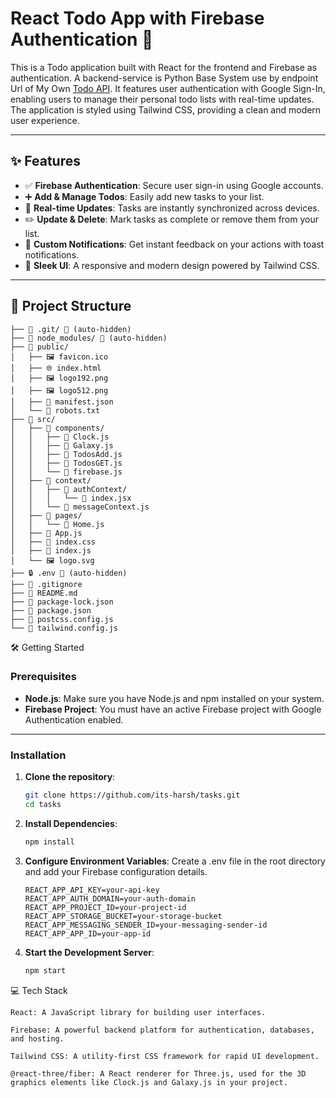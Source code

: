 # React Todo App with Firebase Authentication 🚀

This is a Todo application built with React for the frontend and Firebase as authentication. A backend-service is Python Base System use by endpoint Url of My Own [Todo API](https://github.com/itz-harsh/ToDo-API). It features user authentication with Google Sign-In, enabling users to manage their personal todo lists with real-time updates. The application is styled using Tailwind CSS, providing a clean and modern user experience.

---

## ✨ Features

- ✅ **Firebase Authentication**: Secure user sign-in using Google accounts.
- ➕ **Add & Manage Todos**: Easily add new tasks to your list.
- 🔄 **Real-time Updates**: Tasks are instantly synchronized across devices.
- ✏️ **Update & Delete**: Mark tasks as complete or remove them from your list.
- 🔔 **Custom Notifications**: Get instant feedback on your actions with toast notifications.
- 🎨 **Sleek UI**: A responsive and modern design powered by Tailwind CSS.

---

## 📂 Project Structure


```
├── 📁 .git/ 🚫 (auto-hidden)
├── 📁 node_modules/ 🚫 (auto-hidden)
├── 📁 public/
│   ├── 🖼️ favicon.ico
│   ├── 🌐 index.html
│   ├── 🖼️ logo192.png
│   ├── 🖼️ logo512.png
│   ├── 📄 manifest.json
│   └── 📄 robots.txt
├── 📁 src/
│   ├── 📁 components/
│   │   ├── 📄 Clock.js
│   │   ├── 📄 Galaxy.js
│   │   ├── 📄 TodosAdd.js
│   │   ├── 📄 TodosGET.js
│   │   └── 📄 firebase.js
│   ├── 📁 context/
│   │   ├── 📁 authContext/
│   │   │   └── 📄 index.jsx
│   │   └── 📄 messageContext.js
│   ├── 📁 pages/
│   │   └── 📄 Home.js
│   ├── 📄 App.js
│   ├── 🎨 index.css
│   ├── 📄 index.js
│   └── 🖼️ logo.svg
├── 🔒 .env 🚫 (auto-hidden)
├── 🚫 .gitignore
├── 📖 README.md
├── 📄 package-lock.json
├── 📄 package.json
├── 📄 postcss.config.js
└── 📄 tailwind.config.js
```
🛠️ Getting Started

### Prerequisites

- **Node.js**: Make sure you have Node.js and npm installed on your system.
- **Firebase Project**: You must have an active Firebase project with Google Authentication enabled.

---

### Installation

1. **Clone the repository**:
   ```bash
   git clone https://github.com/its-harsh/tasks.git
   cd tasks
   ```

2. **Install Dependencies**:
   ```bash
   npm install
   ```

3. **Configure Environment Variables**:
   Create a .env file in the root directory and add your Firebase configuration details.

   ```env
   REACT_APP_API_KEY=your-api-key
   REACT_APP_AUTH_DOMAIN=your-auth-domain
   REACT_APP_PROJECT_ID=your-project-id
   REACT_APP_STORAGE_BUCKET=your-storage-bucket
   REACT_APP_MESSAGING_SENDER_ID=your-messaging-sender-id
   REACT_APP_APP_ID=your-app-id
   ```

4. **Start the Development Server**:
   ```bash
   npm start
   ```

💻 Tech Stack

    React: A JavaScript library for building user interfaces.

    Firebase: A powerful backend platform for authentication, databases, and hosting.

    Tailwind CSS: A utility-first CSS framework for rapid UI development.

    @react-three/fiber: A React renderer for Three.js, used for the 3D graphics elements like Clock.js and Galaxy.js in your project.
